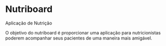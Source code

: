 # Nutriboard
Aplicação de Nutrição

O objetivo do nutriboard é proporcionar uma aplicação para nutricionistas poderem acompanhar seus pacientes de uma maneira mais amigável.
